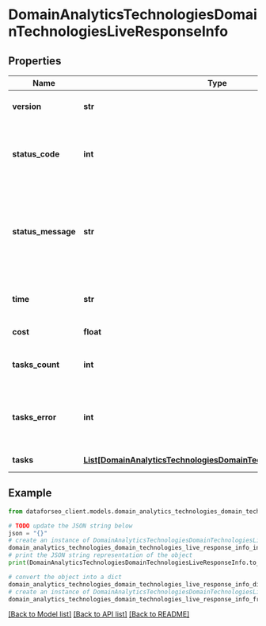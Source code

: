 # DomainAnalyticsTechnologiesDomainTechnologiesLiveResponseInfo


## Properties

Name | Type | Description | Notes
------------ | ------------- | ------------- | -------------
**version** | **str** | the current version of the API | [optional] 
**status_code** | **int** | general status code you can find the full list of the response codes here | [optional] 
**status_message** | **str** | general informational message you can find the full list of general informational messages here | [optional] 
**time** | **str** | total execution time, seconds | [optional] 
**cost** | **float** | total tasks cost, USD | [optional] 
**tasks_count** | **int** | the number of tasks in the tasks array | [optional] 
**tasks_error** | **int** | the number of tasks in the tasks array returned with an error | [optional] 
**tasks** | [**List[DomainAnalyticsTechnologiesDomainTechnologiesLiveTaskInfo]**](DomainAnalyticsTechnologiesDomainTechnologiesLiveTaskInfo.md) | array of tasks | [optional] 

## Example

```python
from dataforseo_client.models.domain_analytics_technologies_domain_technologies_live_response_info import DomainAnalyticsTechnologiesDomainTechnologiesLiveResponseInfo

# TODO update the JSON string below
json = "{}"
# create an instance of DomainAnalyticsTechnologiesDomainTechnologiesLiveResponseInfo from a JSON string
domain_analytics_technologies_domain_technologies_live_response_info_instance = DomainAnalyticsTechnologiesDomainTechnologiesLiveResponseInfo.from_json(json)
# print the JSON string representation of the object
print(DomainAnalyticsTechnologiesDomainTechnologiesLiveResponseInfo.to_json())

# convert the object into a dict
domain_analytics_technologies_domain_technologies_live_response_info_dict = domain_analytics_technologies_domain_technologies_live_response_info_instance.to_dict()
# create an instance of DomainAnalyticsTechnologiesDomainTechnologiesLiveResponseInfo from a dict
domain_analytics_technologies_domain_technologies_live_response_info_from_dict = DomainAnalyticsTechnologiesDomainTechnologiesLiveResponseInfo.from_dict(domain_analytics_technologies_domain_technologies_live_response_info_dict)
```
[[Back to Model list]](../README.md#documentation-for-models) [[Back to API list]](../README.md#documentation-for-api-endpoints) [[Back to README]](../README.md)


